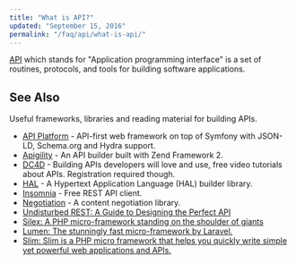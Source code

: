 ```yaml
---
title: "What is API?"
updated: "September 15, 2016"
permalink: "/faq/api/what-is-api/"
---
```


[API](https://en.wikipedia.org/wiki/Application_programming_interface) which
stands for "Application programming interface" is a set of routines, protocols,
and tools for building software applications.

## See Also

Useful frameworks, libraries and reading material for building APIs.

* [API Platform](https://api-platform.com/) - API-first web framework on top of
  Symfony with JSON-LD, Schema.org and Hydra support.
* [Apigility](https://github.com/zfcampus/zf-apigility-skeleton) - An API builder
  built with Zend Framework 2.
* [DC4D](http://daycamp4developers.com/previous-meetings/building-apis-developers-will-love-and-use/) - Building
  APIs developers will love and use, free video tutorials about APIs. Registration
  required though.
* [HAL](https://github.com/blongden/hal) - A Hypertext Application Language (HAL)
  builder library.
* [Insomnia](https://insomnia.rest/) - Free REST API client.
* [Negotiation](https://github.com/willdurand/Negotiation) - A content negotiation
  library.
* [Undisturbed REST: A Guide to Designing the Perfect API](http://mulesoft.com/restbook)
* [Silex: A PHP micro-framework standing on the shoulder of giants](http://silex.sensiolabs.org/)
* [Lumen: The stunningly fast micro-framework by Laravel.](https://lumen.laravel.com/)
* [Slim: Slim is a PHP micro framework that helps you quickly write simple yet powerful web applications and APIs.](http://www.slimframework.com/)


